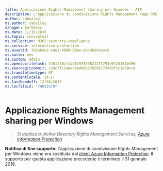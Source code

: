```yaml
---
title: Applicazione Rights Management sharing per Windows - AIP
description: L'applicazione di condivisione Rights Management (app RMS sharing) per Windows non è più supportata.
author: cabailey
ms.author: cabailey
manager: barbkess
ms.date: 11/15/2019
ms.topic: conceptual
ms.collection: M365-security-compliance
ms.service: information-protection
ms.assetid: 7d8a8abe-6de1-4088-90ee-e0c4bd6deec8
ms.suite: ems
ms.custom: admin
ms.openlocfilehash: 7d61f30cfcb20197850821275791e0f24161b496
ms.sourcegitcommit: c20c7f114ae58ed6966785d8772d0bf1c1d39cce
ms.translationtype: MT
ms.contentlocale: it-IT
ms.lasthandoff: 12/08/2019
ms.locfileid: "74933379"
---
```

# <a name="rights-management-sharing-application-for-windows"></a>Applicazione Rights Management sharing per Windows

>*Si applica a: Active Directory Rights Management Services, [Azure Information Protection](https://azure.microsoft.com/pricing/details/information-protection)*

**Notifica di fine supporto**: l'applicazione di condivisione Rights Management per Windows viene ora sostituita dal [client Azure Information Protection](aip-client.md). Il supporto per questa applicazione precedente è terminato il 31 gennaio 2019.
